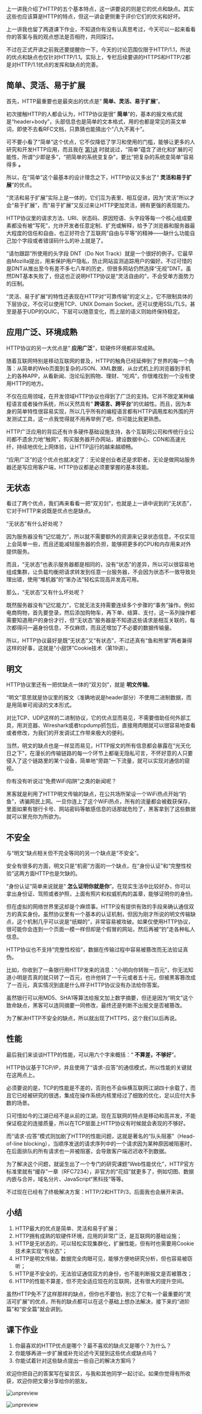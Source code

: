 上一讲我介绍了HTTP的五个基本特点，这一讲要说的则是它的优点和缺点。其实这些也应该算是HTTP的特点，但这一讲会更侧重于评价它们的优劣和好坏。

上一讲我也留了两道课下作业，不知道你有没有认真思考过，今天可以一起来看看你的答案与我的观点想法是否相符，共同探讨。

不过在正式开讲之前我还要提醒你一下，今天的讨论范围仅限于HTTP/1.1，所说的优点和缺点也仅针对HTTP/1.1。实际上，专栏后续要讲的HTTPS和HTTP/2都是对HTTP/1.1优点的发挥和缺点的完善。

## 简单、灵活、易于扩展

首先，HTTP最重要也是最突出的优点是“ **简单、灵活、易于扩展**”。

初次接触HTTP的人都会认为，HTTP协议是很“ **简单**”的，基本的报文格式就是“header+body”，头部信息也是简单的文本格式，用的也都是常见的英文单词，即使不去看RFC文档，只靠猜也能猜出个“八九不离十”。

可不要小看了“简单”这个优点，它不仅降低了学习和使用的门槛，能够让更多的人研究和开发HTTP应用，而且我在 [第1讲](https://time.geekbang.org/column/article/97837) 时就说过，“简单”蕴含了进化和扩展的可能性，所谓“少即是多”，“把简单的系统变复杂”，要比“把复杂的系统变简单”容易得多 **。**

所以，在“简单”这个最基本的设计理念之下，HTTP协议又多出了“ **灵活和易于扩展**”的优点。

“灵活和易于扩展”实际上是一体的，它们互为表里、相互促进，因为“灵活”所以才会“易于扩展”，而“易于扩展”又反过来让HTTP更加灵活，拥有更强的表现能力。

HTTP协议里的请求方法、URI、状态码、原因短语、头字段等每一个核心组成要素都没有被“写死”，允许开发者任意定制、扩充或解释，给予了浏览器和服务器最大程度的信任和自由，也正好符合了互联网“自由与平等”的精神——缺什么功能自己加个字段或者错误码什么的补上就是了。

“请勿跟踪”所使用的头字段 DNT（Do Not Track）就是一个很好的例子。它最早由Mozilla提出，用来保护用户隐私，防止网站监测追踪用户的偏好。不过可惜的是DNT从推出至今有差不多七八年的历史，但很多网站仍然选择“无视”DNT。虽然DNT基本失败了，但这也正说明HTTP协议是“灵活自由的”，不会受单方面势力的压制。

“灵活、易于扩展”的特性还表现在HTTP对“可靠传输”的定义上，它不限制具体的下层协议，不仅可以使用TCP、UNIX Domain Socket，还可以使用SSL/TLS，甚至是基于UDP的QUIC，下层可以随意变化，而上层的语义则始终保持稳定。

## 应用广泛、环境成熟

HTTP协议的另一大优点是“ **应用广泛**”，软硬件环境都非常成熟。

随着互联网特别是移动互联网的普及，HTTP的触角已经延伸到了世界的每一个角落：从简单的Web页面到复杂的JSON、XML数据，从台式机上的浏览器到手机上的各种APP，从看新闻、泡论坛到购物、理财、“吃鸡”，你很难找到一个没有使用HTTP的地方。

不仅在应用领域，在开发领域HTTP协议也得到了广泛的支持。它并不限定某种编程语言或者操作系统，所以天然具有“ **跨语言、跨平台**”的优越性。而且，因为本身的简单特性很容易实现，所以几乎所有的编程语言都有HTTP调用库和外围的开发测试工具，这一点我觉得就不用再举例了吧，你可能比我更熟悉。

HTTP广泛应用的背后还有许多硬件基础设施支持，各个互联网公司和传统行业公司都不遗余力地“触网”，购买服务器开办网站，建设数据中心、CDN和高速光纤，持续地优化上网体验，让HTTP运行的越来越顺畅。

“应用广泛”的这个优点也就决定了：无论是创业者还是求职者，无论是做网站服务器还是写应用客户端，HTTP协议都是必须要掌握的基本技能。

## 无状态

看过了两个优点，我们再来看看一把“双刃剑”，也就是上一讲中说到的“无状态”，它对于HTTP来说既是优点也是缺点。

“无状态”有什么好处呢？

因为服务器没有“记忆能力”，所以就不需要额外的资源来记录状态信息，不仅实现上会简单一些，而且还能减轻服务器的负担，能够把更多的CPU和内存用来对外提供服务。

而且，“无状态”也表示服务器都是相同的，没有“状态”的差异，所以可以很容易地组成集群，让负载均衡把请求转发到任意一台服务器，不会因为状态不一致导致处理出错，使用“堆机器”的“笨办法”轻松实现高并发高可用。

那么，“无状态”又有什么坏处呢？

既然服务器没有“记忆能力”，它就无法支持需要连续多个步骤的“事务”操作。例如电商购物，首先要登录，然后添加购物车，再下单、结算、支付，这一系列操作都需要知道用户的身份才行，但“无状态”服务器是不知道这些请求是相互关联的，每次都得问一遍身份信息，不仅麻烦，而且还增加了不必要的数据传输量。

所以，HTTP协议最好是既“无状态”又“有状态”，不过还真有“鱼和熊掌”两者兼得这样的好事，这就是“小甜饼”Cookie技术（第19讲）。

## 明文

HTTP协议里还有一把优缺点一体的“双刃剑”，就是 **明文传输**。

“明文”意思就是协议里的报文（准确地说是header部分）不使用二进制数据，而是用简单可阅读的文本形式。

对比TCP、UDP这样的二进制协议，它的优点显而易见，不需要借助任何外部工具，用浏览器、Wireshark或者tcpdump抓包后，直接用肉眼就可以很容易地查看或者修改，为我们的开发调试工作带来极大的便利。

当然，明文的缺点也是一样显而易见，HTTP报文的所有信息都会暴露在“光天化日之下”，在漫长的传输链路的每一个环节上都毫无隐私可言，不怀好意的人只要侵入了这个链路里的某个设备，简单地“旁路”一下流量，就可以实现对通信的窥视。

你有没有听说过“免费WiFi陷阱”之类的新闻呢？

黑客就是利用了HTTP明文传输的缺点，在公共场所架设一个WiFi热点开始“钓鱼”，诱骗网民上网。一旦你连上了这个WiFi热点，所有的流量都会被截获保存，里面如果有银行卡号、网站密码等敏感信息的话那就危险了，黑客拿到了这些数据就可以冒充你为所欲为。

## 不安全

与“明文”缺点相关但不完全等同的另一个缺点是“不安全”。

安全有很多的方面，明文只是“机密”方面的一个缺点，在“身份认证”和“完整性校验”这两方面HTTP也是欠缺的。

“身份认证”简单来说就是“ **怎么证明你就是你**”。在现实生活中比较好办，你可以拿出身份证、驾照或者护照，上面有照片和权威机构的盖章，能够证明你的身份。

但在虚拟的网络世界里这却是个麻烦事。HTTP没有提供有效的手段来确认通信双方的真实身份。虽然协议里有一个基本的认证机制，但因为刚才所说的明文传输缺点，这个机制几乎可以说是“纸糊的”，非常容易被攻破。如果仅使用HTTP协议，很可能你会连到一个页面一模一样但却是个假冒的网站，然后再被“钓”走各种私人信息。

HTTP协议也不支持“完整性校验”，数据在传输过程中容易被篡改而无法验证真伪。

比如，你收到了一条银行用HTTP发来的消息：“小明向你转账一百元”，你无法知道小明是否真的就只转了一百元，也许他转了一千元或者五十元，但被黑客篡改成了一百元，真实情况到底是什么样子HTTP协议没有办法给你答案。

虽然银行可以用MD5、SHA1等算法给报文加上数字摘要，但还是因为“明文”这个致命缺点，黑客可以连同摘要一同修改，最终还是判断不出报文是否被篡改。

为了解决HTTP不安全的缺点，所以就出现了HTTPS，这个我们以后再说。

## 性能

最后我们来谈谈HTTP的性能，可以用六个字来概括：“ **不算差，不够好**”。

HTTP协议基于TCP/IP，并且使用了“请求-应答”的通信模式，所以性能的关键就在这两点上。

必须要说的是，TCP的性能是不差的，否则也不会纵横互联网江湖四十余载了，而且它已经被研究的很透，集成在操作系统内核里经过了细致的优化，足以应付大多数的场景。

只可惜如今的江湖已经不是从前的江湖，现在互联网的特点是移动和高并发，不能保证稳定的连接质量，所以在TCP层面上HTTP协议有时候就会表现的不够好。

而“请求-应答”模式则加剧了HTTP的性能问题，这就是著名的“队头阻塞”（Head-of-line blocking），当顺序发送的请求序列中的一个请求因为某种原因被阻塞时，在后面排队的所有请求也一并被阻塞，会导致客户端迟迟收不到数据。

为了解决这个问题，就诞生出了一个专门的研究课题“Web性能优化”，HTTP官方标准里就有“缓存”一章（RFC7234），非官方的“花招”就更多了，例如切图、数据内嵌与合并，域名分片、JavaScript“黑科技”等等。

不过现在已经有了终极解决方案：HTTP/2和HTTP/3，后面我也会展开来讲。

## 小结

1. HTTP最大的优点是简单、灵活和易于扩展；
2. HTTP拥有成熟的软硬件环境，应用的非常广泛，是互联网的基础设施；
3. HTTP是无状态的，可以轻松实现集群化，扩展性能，但有时也需要用Cookie技术来实现“有状态”；
4. HTTP是明文传输，数据完全肉眼可见，能够方便地研究分析，但也容易被窃听；
5. HTTP是不安全的，无法验证通信双方的身份，也不能判断报文是否被篡改；
6. HTTP的性能不算差，但不完全适应现在的互联网，还有很大的提升空间。

虽然HTTP免不了这样那样的缺点，但你也不要怕，别忘了它有一个最重要的“灵活可扩展”的优点，所有的缺点都可以在这个基础上想办法解决，接下来的“进阶篇”和“安全篇”就会讲到。

## 课下作业

1. 你最喜欢的HTTP优点是哪个？最不喜欢的缺点又是哪个？为什么？
2. 你能够再进一步扩展或补充论述今天提到这些优点或缺点吗？
3. 你能试着针对这些缺点提出一些自己的解决方案吗？

欢迎你把自己的答案写在留言区，与我和其他同学一起讨论。如果你觉得有所收获，欢迎你把文章分享给你的朋友。

![unpreview](https://static001.geekbang.org/resource/image/75/ad/7573b0a37ed275bbf6c94eb20875b1ad.png?wh=1769*2252)

![unpreview](https://static001.geekbang.org/resource/image/56/63/56d766fc04654a31536f554b8bde7b63.jpg)